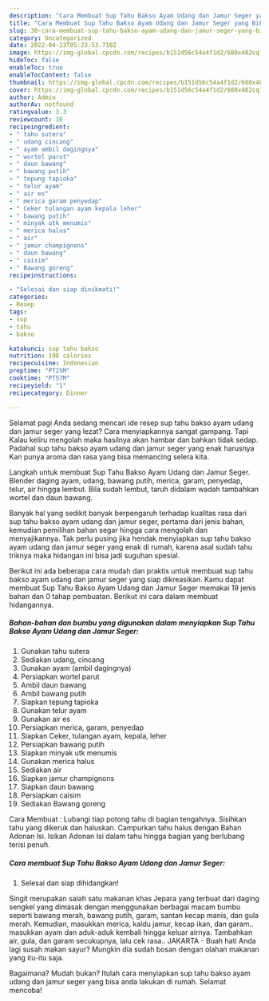 ```yaml
---
description: "Cara Membuat Sup Tahu Bakso Ayam Udang dan Jamur Seger yang Bikin Ngiler, Buat Buka Puasa}"
title: "Cara Membuat Sup Tahu Bakso Ayam Udang dan Jamur Seger yang Bikin Ngiler, Buat Buka Puasa}"
slug: 30-cara-membuat-sup-tahu-bakso-ayam-udang-dan-jamur-seger-yang-bikin-ngiler-buat-buka-puasa
category: Uncategorized
date: 2022-04-23T05:23:53.710Z
image: https://img-global.cpcdn.com/recipes/b151d56c54a4f1d2/680x482cq70/sup-tahu-bakso-ayam-udang-dan-jamur-seger-foto-resep-utama.jpg
hideToc: false
enableToc: true
enableTocContent: false
thumbnail: https://img-global.cpcdn.com/recipes/b151d56c54a4f1d2/680x482cq70/sup-tahu-bakso-ayam-udang-dan-jamur-seger-foto-resep-utama.jpg
cover: https://img-global.cpcdn.com/recipes/b151d56c54a4f1d2/680x482cq70/sup-tahu-bakso-ayam-udang-dan-jamur-seger-foto-resep-utama.jpg
author: Admin
authorAv: notfound
ratingvalue: 3.3
reviewcount: 16
recipeingredient:
- " tahu sutera"
- " udang cincang"
- " ayam ambil dagingnya"
- " wortel parut"
- " daun bawang"
- " bawang putih"
- " tepung tapioka"
- " telur ayam"
- " air es"
- " merica garam penyedap"
- " Ceker tulangan ayam kepala leher"
- " bawang putih"
- " minyak utk menumis"
- " merica halus"
- " air"
- " jamur champignons"
- " daun bawang"
- " caisim"
- " Bawang goreng"
recipeinstructions:

- "Selesai dan siap dinikmati!"
categories:
- Resep
tags:
- sup
- tahu
- bakso

katakunci: sup tahu bakso 
nutrition: 198 calories
recipecuisine: Indonesian
preptime: "PT25M"
cooktime: "PT57M"
recipeyield: "1"
recipecategory: Dinner

---
```



Selamat pagi Anda sedang mencari ide resep sup tahu bakso ayam udang dan jamur seger yang lezat? Cara menyiapkannya sangat gampang. Tapi Kalau keliru mengolah maka hasilnya akan hambar dan bahkan tidak sedap. Padahal sup tahu bakso ayam udang dan jamur seger yang enak harusnya Kan punya aroma dan rasa yang bisa memancing selera kita.


Langkah untuk membuat Sup Tahu Bakso Ayam Udang dan Jamur Seger. Blender daging ayam, udang, bawang putih, merica, garam, penyedap, telur, air hingga lembut. Bila sudah lembut, taruh didalam wadah tambahkan wortel dan daun bawang.

Banyak hal yang sedikit banyak berpengaruh terhadap kualitas rasa dari sup tahu bakso ayam udang dan jamur seger, pertama dari jenis bahan, kemudian pemilihan bahan segar hingga cara mengolah dan menyajikannya. Tak perlu pusing jika hendak menyiapkan sup tahu bakso ayam udang dan jamur seger yang enak di rumah, karena asal sudah tahu triknya maka hidangan ini bisa jadi suguhan spesial.


Berikut ini ada beberapa cara mudah dan praktis untuk membuat sup tahu bakso ayam udang dan jamur seger yang siap dikreasikan. Kamu dapat membuat Sup Tahu Bakso Ayam Udang dan Jamur Seger memakai 19 jenis bahan dan 0 tahap pembuatan. Berikut ini cara dalam membuat hidangannya.

<!--inarticleads1-->

##### Bahan-bahan dan bumbu yang digunakan dalam menyiapkan Sup Tahu Bakso Ayam Udang dan Jamur Seger:

1. Gunakan  tahu sutera
1. Sediakan  udang, cincang
1. Gunakan  ayam (ambil dagingnya)
1. Persiapkan  wortel parut
1. Ambil  daun bawang
1. Ambil  bawang putih
1. Siapkan  tepung tapioka
1. Gunakan  telur ayam
1. Gunakan  air es
1. Persiapkan  merica, garam, penyedap
1. Siapkan  Ceker, tulangan ayam, kepala, leher
1. Persiapkan  bawang putih
1. Siapkan  minyak utk menumis
1. Gunakan  merica halus
1. Sediakan  air
1. Siapkan  jamur champignons
1. Siapkan  daun bawang
1. Persiapkan  caisim
1. Sediakan  Bawang goreng


Cara Membuat : Lubangi tiap potong tahu di bagian tengahnya. Sisihkan tahu yang dikeruk dan haluskan. Campurkan tahu halus dengan Bahan Adonan Isi. Isikan Adonan Isi dalam tahu hingga bagian yang berlubang terisi penuh. 

<!--inarticleads2-->

##### Cara membuat Sup Tahu Bakso Ayam Udang dan Jamur Seger:


1. Selesai dan siap dihidangkan!

Singit merupakan salah satu makanan khas Jepara yang terbuat dari daging sengkel yang dimasak dengan menggunakan berbagai macam bumbu seperti bawang merah, bawang putih, garam, santan kecap manis, dan gula merah. Kemudian, masukkan merica, kaldu jamur, kecap ikan, dan garam.. masukkan ayam dan aduk-aduk kembali hingga keluar airnya. Tambahkan air, gula, dan garam secukupnya, lalu cek rasa.. JAKARTA - Buah hati Anda lagi susah makan sayur? Mungkin dia sudah bosan dengan olahan makanan yang itu-itu saja. 

Bagaimana? Mudah bukan? Itulah cara menyiapkan sup tahu bakso ayam udang dan jamur seger yang bisa anda lakukan di rumah. Selamat mencoba!
